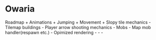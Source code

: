 # Owaria

Roadmap
	+ Animations
	+ Jumping
	+ Movement
	+ Slopy tile mechanics
	- Tilemap buildings
	- Player arrow shooting mechanics
	- Mobs
	- Map mob handler(respawn etc.)
	- Opimized rendering
	- 
	- 
	- 